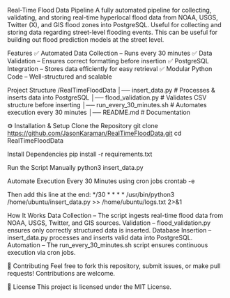 Real-Time Flood Data Pipeline
A fully automated pipeline for collecting, validating, and storing real-time hyperlocal flood data from NOAA, USGS, Twitter (X), and GIS flood zones into PostgreSQL. 
Useful for collecting and storing data regarding street-level flooding events. This can be useful for building out flood prediction models at the street level.

Features
✅ Automated Data Collection – Runs every 30 minutes
✅ Data Validation – Ensures correct formatting before insertion
✅ PostgreSQL Integration – Stores data efficiently for easy retrieval
✅ Modular Python Code – Well-structured and scalable

Project Structure
/RealTimeFloodData
│── insert_data.py          # Processes & inserts data into PostgreSQL
│── flood_validation.py     # Validates CSV structure before inserting
│── run_every_30_minutes.sh # Automates execution every 30 minutes
│── README.md               # Documentation

⚙️ Installation & Setup
Clone the Repository
git clone https://github.com/JasonKaraman/RealTimeFloodData.git
cd RealTimeFloodData

Install Dependencies
pip install -r requirements.txt

Run the Script Manually
python3 insert_data.py

Automate Execution Every 30 Minutes using cron jobs
crontab -e

Then add this line at the end:
*/30 * * * * /usr/bin/python3 /home/ubuntu/insert_data.py >> /home/ubuntu/logs.txt 2>&1

How It Works
Data Collection – The script ingests real-time flood data from NOAA, USGS, Twitter, and GIS sources.
Validation – flood_validation.py ensures only correctly structured data is inserted.
Database Insertion – insert_data.py processes and inserts valid data into PostgreSQL.
Automation – The run_every_30_minutes.sh script ensures continuous execution via cron jobs.

🤝 Contributing
Feel free to fork this repository, submit issues, or make pull requests! Contributions are welcome.

📜 License
This project is licensed under the MIT License.


